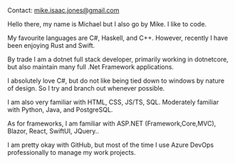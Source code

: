 Contact: mike.isaac.jones@gmail.com

Hello there, my name is Michael but I also go by Mike. I like to code.

My favourite languages are C#, Haskell, and C++. However, recently I have been enjoying Rust and Swift.

By trade I am a dotnet full stack developer, primarily working in dotnetcore, but also maintain many full .Net Framework applications. 

I absolutely love C#, but do not like being tied down to windows by nature of design. So I try and branch out whenever possible.

I am also very familiar with HTML, CSS, JS/TS, SQL.
Moderately familiar with Python, Java, and PostgreSQL.

As for frameworks, I am familiar with ASP.NET (Framework,Core,MVC), Blazor, React, SwiftUI, JQuery..

I am pretty okay with GitHub, but most of the time I use Azure DevOps professionally to manage my work projects.
